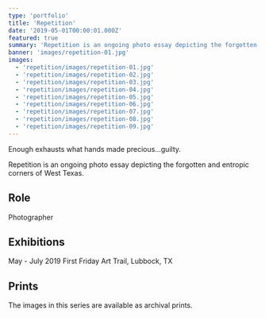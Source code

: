 ```yaml
---
type: 'portfolio'
title: 'Repetition'
date: '2019-05-01T00:00:01.000Z'
featured: true
summary: 'Repetition is an ongoing photo essay depicting the forgotten and entropic corners of West Texas.'
banner: 'images/repetition-01.jpg'
images:
  - 'repetition/images/repetition-01.jpg'
  - 'repetition/images/repetition-02.jpg'
  - 'repetition/images/repetition-03.jpg'
  - 'repetition/images/repetition-04.jpg'
  - 'repetition/images/repetition-05.jpg'
  - 'repetition/images/repetition-06.jpg'
  - 'repetition/images/repetition-07.jpg'
  - 'repetition/images/repetition-08.jpg'
  - 'repetition/images/repetition-09.jpg'
---
```


Enough exhausts what hands made precious...guilty.

Repetition is an ongoing photo essay depicting the forgotten and entropic corners of West Texas.

## Role

Photographer

## Exhibitions

May - July 2019 First Friday Art Trail, Lubbock, TX

## Prints

The images in this series are available as archival prints.
